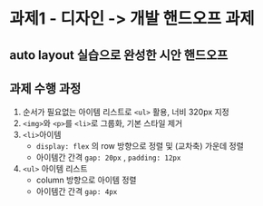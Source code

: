 # 과제1 - 디자인 -> 개발 핸드오프 과제
auto layout 실습으로 완성한 시안 핸드오프 
--------------------
## 과제 수행 과정
1. 순서가 필요없는 아이템 리스트로 `<ul>` 활용, 너비 320px 지정
2. `<img>`와 `<p>`를 `<li>`로 그룹화, 기본 스타일 제거
3. `<li>`아이템 
    - `display: flex` 의 row 방향으로 정렬 및 (교차축) 가운데 정렬
    - 아이템간 간격 `gap: 20px` , `padding: 12px`
4. `<ul>` 아이템 리스트
    - column 방향으로 아이템 정렬 
    - 아이템간 간격 `gap: 4px`











